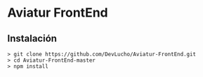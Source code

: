# Aviatur FrontEnd

## Instalación
```
> git clone https://github.com/DevLucho/Aviatur-FrontEnd.git
> cd Aviatur-FrontEnd-master
> npm install
```
